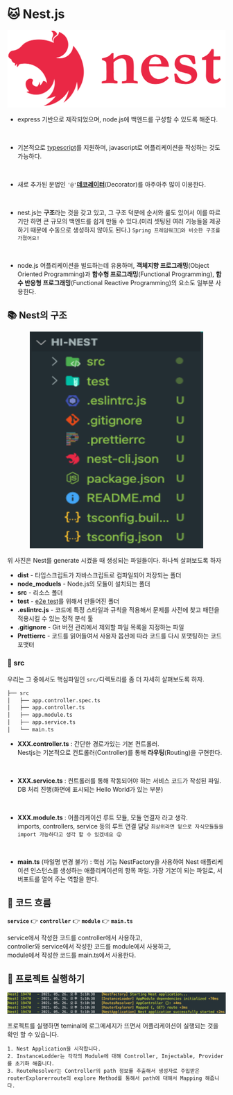 # 🐱 Nest.js
<div align="center">
    <img src="./img/logo.svg">
</div>

* express 기반으로 제작되었으며, node.js에 백엔드를 구성할 수 있도록 해준다.
<br>

* 기본적으로 [typescript](https://github.com/songyouhyun/External-Brain/blob/master/Language/TypeScript/typescript.md)를 지원하며, javascript로 어플리케이션을 작성하는 것도 가능하다.
<br>

* 새로 추가된 문법인 `'@'`**[데코레이터](https://github.com/songyouhyun/External-Brain/blob/master/ETC/ETC.md#%EB%8D%B0%EC%BD%94%EB%A0%88%EC%9D%B4%ED%84%B0decorator%EB%9E%80)**(Decorator)를 아주아주 많이 이용한다.
<br>

* nest.js는 **구조**라는 것을 갖고 있고, 그 구조 덕분에 순서와 룰도 있어서 이를 따르기만 하면 큰 규모의 백엔드를 쉽게 만들 수 있다.(미리 셋팅된 여러 기능들을 제공하기 때문에 수동으로 생성하지 않아도 된다.) `Spring 프레임워크🍃와 비슷한 구조를 가졌어요!`
<br>

* node.js 어플리케이션을 빌드하는데 유용하며, **객체지향 프로그래밍**(Object Oriented Programming)과 **함수형 프로그래밍**(Functional Programming), **함수 반응형 프로그래밍**(Functional Reactive Programming)의 요소도 일부분 사용한다.


## 📚 Nest의 구조
<div align="center">
    <img src="./img/Nest_Struct.png" height="500" width="400">
</div>

위 사진은 Nest를 generate 시켰을 때 생성되는 파일들이다. 하나씩 살펴보도록 하자

* **dist** - 타입스크립트가 자바스크립트로 컴파일되어 저장되는 폴더
* **node_moduels** - Node.js의 모듈이 설치되는 폴더
* **src** - 리소스 폴더
* **test** - [e2e test](https://github.com/songyouhyun/External-Brain/blob/master/ETC/ETC.md#e2e-testend-to-end-test%EB%9E%80)를 위해서 만들어진 폴더
* **.eslintrc.js** - 코드에 특정 스타일과 규칙을 적용해서 문제를 사전에 찾고 패턴을 적용시킬 수 있는 정적 분석 툴
* **.gitignore** - Git 버전 관리에서 제외할 파일 목록을 지정하는 파일
* **Prettierrc** - 코드를 읽어들여서 사용자 옵션에 따라 코드를 다시 포맷팅하는 코드 포맷터

### 📁 src
우리는 그 중에서도 핵심파일인 `src/`디렉토리를 좀 더 자세히 살펴보도록 하자.
<br>

```bash
├── src
│   ├── app.controller.spec.ts
│   ├── app.controller.ts
│   ├── app.module.ts
│   ├── app.service.ts
│   └── main.ts
```

* **XXX.controller.ts** : 간단한 경로가있는 기본 컨트롤러.<br>
Nestjs는 기본적으로 컨트롤러(Controller)를 통해 **라우팅**(Routing)을 구현한다.
<br>

* **XXX.service.ts** : 컨트롤러를 통해 작동되어야 하는 서비스 코드가 작성된 파일.<br>
DB 처리 진행(화면에 표시되는 Hello World가 있는 부분)
<br>

* **XXX.module.ts** : 어플리케이션 루트 모듈, 모듈 연결자 라고 생각.<br>
imports, controllers, service 등의 루트 연결 담당
`최상위라면 밑으로 자식모듈들을 import 가능하다고 생각 할 수 있겠네요 😮`
<br>

* **main.ts** (파일명 변경 불가) : 핵심 기능 NestFactory을 사용하여 Nest 애플리케이션 인스턴스를 생성하는 애플리케이션의 항목 파일. 가장 기본이 되는 파일로, 서버포트를 열어 주는 역할을 한다.

## 💨 코드 흐름
**`service`** 👉 **`controller`** 👉 **`module`** 👉 **`main.ts`**

service에서 작성한 코드를 controller에서 사용하고,<br>
controller와 service에서 작성한 코드를 module에서 사용하고,<br>
module에서 작성한 코드를 main.ts에서 사용한다.<br>

## 🤖 프로젝트 실행하기
<div align="center">
    <img src="./img/log_msg.png">
</div>

프로젝트를 실행하면 teminal에 로그메세지가 뜨면서 어플리케이션이 실행되는 것을 확인 할 수 있습니다.


    1. Nest Application을 시작합니다.
    2. InstanceLodder는 각각의 Module에 대해 Controller, Injectable, Provider를 초기화 해줍니다.
    3. RouteResolver는 Controller의 path 정보를 추출해서 생성자로 주입받은 routerExplorerroute의 explore Method를 통해서 path에 대해서 Mapping 해줍니다.
